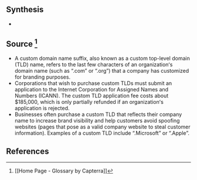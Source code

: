 ## Synthesis
- 
## Source [^1]
- A custom domain name suffix, also known as a custom top-level domain (TLD) name, refers to the last few characters of an organizationʻs domain name (such as “.com” or “.org”) that a company has customized for branding purposes.
- Corporations that wish to purchase custom TLDs must submit an application to the Internet Corporation for Assigned Names and Numbers (ICANN). The custom TLD application fee costs about $185,000, which is only partially refunded if an organizationʻs application is rejected.
- Businesses often purchase a custom TLD that reflects their company name to increase brand visibility and help customers avoid spoofing websites (pages that pose as a valid company website to steal customer information). Examples of a custom TLD include “.Microsoft” or “.Apple”.
## References

[^1]: [[Home Page - Glossary by Capterra]]